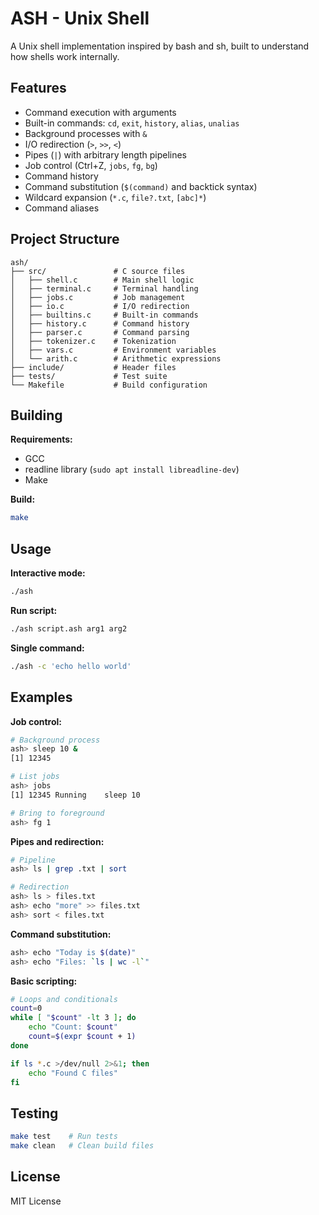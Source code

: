 # ASH - Unix Shell

A Unix shell implementation inspired by bash and sh, built to understand how shells work internally.

## Features

- Command execution with arguments
- Built-in commands: `cd`, `exit`, `history`, `alias`, `unalias`
- Background processes with `&`
- I/O redirection (`>`, `>>`, `<`)
- Pipes (`|`) with arbitrary length pipelines
- Job control (Ctrl+Z, `jobs`, `fg`, `bg`)
- Command history
- Command substitution (`$(command)` and backtick syntax)
- Wildcard expansion (`*.c`, `file?.txt`, `[abc]*`)
- Command aliases

## Project Structure

```
ash/
├── src/               # C source files
│   ├── shell.c        # Main shell logic
│   ├── terminal.c     # Terminal handling
│   ├── jobs.c         # Job management
│   ├── io.c           # I/O redirection
│   ├── builtins.c     # Built-in commands
│   ├── history.c      # Command history
│   ├── parser.c       # Command parsing
│   ├── tokenizer.c    # Tokenization
│   ├── vars.c         # Environment variables
│   └── arith.c        # Arithmetic expressions
├── include/           # Header files
├── tests/             # Test suite
└── Makefile           # Build configuration
```

## Building

**Requirements:**
- GCC
- readline library (`sudo apt install libreadline-dev`)
- Make

**Build:**
```bash
make
```

## Usage

**Interactive mode:**
```bash
./ash
```

**Run script:**
```bash
./ash script.ash arg1 arg2
```

**Single command:**
```bash
./ash -c 'echo hello world'
```

## Examples

**Job control:**
```bash
# Background process
ash> sleep 10 &
[1] 12345

# List jobs
ash> jobs
[1] 12345 Running    sleep 10

# Bring to foreground
ash> fg 1
```

**Pipes and redirection:**
```bash
# Pipeline
ash> ls | grep .txt | sort

# Redirection
ash> ls > files.txt
ash> echo "more" >> files.txt
ash> sort < files.txt
```

**Command substitution:**
```bash
ash> echo "Today is $(date)"
ash> echo "Files: `ls | wc -l`"
```

**Basic scripting:**
```bash
# Loops and conditionals
count=0
while [ "$count" -lt 3 ]; do
    echo "Count: $count"
    count=$(expr $count + 1)
done

if ls *.c >/dev/null 2>&1; then
    echo "Found C files"
fi
```

## Testing

```bash
make test    # Run tests
make clean   # Clean build files
```

## License

MIT License

